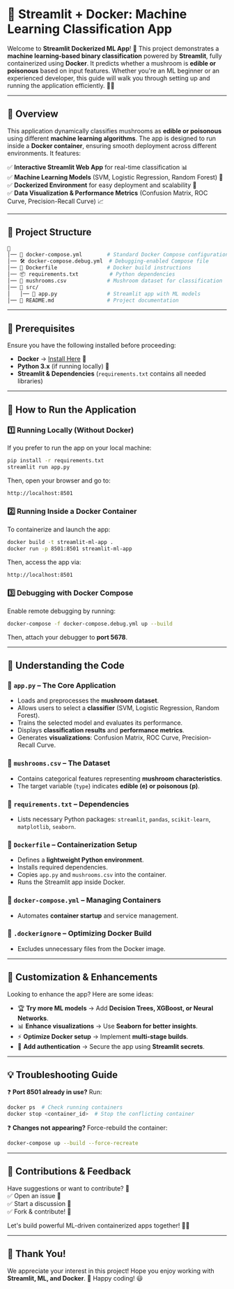 
# 🚀 Streamlit + Docker: Machine Learning Classification App

Welcome to **Streamlit Dockerized ML App**! 🎉 This project demonstrates a **machine learning-based binary classification** powered by **Streamlit**, fully containerized using **Docker**. It predicts whether a mushroom is **edible or poisonous** based on input features. Whether you're an ML beginner or an experienced developer, this guide will walk you through setting up and running the application efficiently. 🐳✨

---

## 📌 Overview
This application dynamically classifies mushrooms as **edible or poisonous** using different **machine learning algorithms**. The app is designed to run inside a **Docker container**, ensuring smooth deployment across different environments. It features:

✅ **Interactive Streamlit Web App** for real-time classification 📊  
✅ **Machine Learning Models** (SVM, Logistic Regression, Random Forest) 🤖  
✅ **Dockerized Environment** for easy deployment and scalability 🐳  
✅ **Data Visualization & Performance Metrics** (Confusion Matrix, ROC Curve, Precision-Recall Curve) 📈  

---

## 📂 Project Structure
```bash
📂
│── 📜 docker-compose.yml        # Standard Docker Compose configuration
│── 🛠️ docker-compose.debug.yml  # Debugging-enabled Compose file
│── 📄 Dockerfile                # Docker build instructions
│── 📦 requirements.txt          # Python dependencies
│── 🍄 mushrooms.csv             # Mushroom dataset for classification
│── 📂 src/
│   │── 🎨 app.py                # Streamlit app with ML models
│── 📖 README.md                 # Project documentation
```

---

## 🔧 Prerequisites
Ensure you have the following installed before proceeding:
- **Docker** → [Install Here](https://www.docker.com/get-started) 🐳  
- **Python 3.x** (if running locally) 🐍  
- **Streamlit & Dependencies** (`requirements.txt` contains all needed libraries)  

---

## 🚀 How to Run the Application
### **1️⃣ Running Locally (Without Docker)**
If you prefer to run the app on your local machine:
```bash
pip install -r requirements.txt
streamlit run app.py
```



Then, open your browser and go to:
```bash
http://localhost:8501
```



### **2️⃣ Running Inside a Docker Container**
To containerize and launch the app:
```bash
docker build -t streamlit-ml-app .
docker run -p 8501:8501 streamlit-ml-app
```




Then, access the app via:
```bash
http://localhost:8501
```



### **3️⃣ Debugging with Docker Compose**
Enable remote debugging by running:
```bash
docker-compose -f docker-compose.debug.yml up --build
```
Then, attach your debugger to **port 5678**.

---

## 📜 Understanding the Code
### **🔹 `app.py` – The Core Application**
- Loads and preprocesses the **mushroom dataset**.
- Allows users to select a **classifier** (SVM, Logistic Regression, Random Forest).
- Trains the selected model and evaluates its performance.
- Displays **classification results** and **performance metrics**.
- Generates **visualizations**: Confusion Matrix, ROC Curve, Precision-Recall Curve.

### **🔹 `mushrooms.csv` – The Dataset**
- Contains categorical features representing **mushroom characteristics**.
- The target variable (`type`) indicates **edible (e) or poisonous (p)**.

### **🔹 `requirements.txt` – Dependencies**
- Lists necessary Python packages: `streamlit`, `pandas`, `scikit-learn`, `matplotlib`, `seaborn`.

### **🔹 `Dockerfile` – Containerization Setup**
- Defines a **lightweight Python environment**.
- Installs required dependencies.
- Copies `app.py` and `mushrooms.csv` into the container.
- Runs the Streamlit app inside Docker.

### **🔹 `docker-compose.yml` – Managing Containers**
- Automates **container startup** and service management.

### **🔹 `.dockerignore` – Optimizing Docker Build**
- Excludes unnecessary files from the Docker image.

---

## 🎨 Customization & Enhancements
Looking to enhance the app? Here are some ideas:
- 🏆 **Try more ML models** → Add **Decision Trees, XGBoost, or Neural Networks**.
- 📊 **Enhance visualizations** → Use **Seaborn for better insights**.
- ⚡ **Optimize Docker setup** → Implement **multi-stage builds**.
- 🔐 **Add authentication** → Secure the app using **Streamlit secrets**.

---

## 💡 Troubleshooting Guide
❓ **Port 8501 already in use?** Run:
```bash
docker ps  # Check running containers
docker stop <container_id>  # Stop the conflicting container
```

❓ **Changes not appearing?** Force-rebuild the container:
```bash
docker-compose up --build --force-recreate
```

---

## 🙌 Contributions & Feedback
Have suggestions or want to contribute? 🚀  
✅ Open an issue 📝  
✅ Start a discussion 💬  
✅ Fork & contribute! 🎉  

Let's build powerful ML-driven containerized apps together! 🐳✨

---

## 🎉 Thank You!
We appreciate your interest in this project! Hope you enjoy working with **Streamlit, ML, and Docker**. 🚀 Happy coding! 😃
